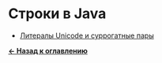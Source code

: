# Строки в Java

* [Литералы Unicode и суррогатные пары](./java_unicode_literals_surrogate_pairs.md)

[**&#x2190; Назад к оглавлению**](../README.md)